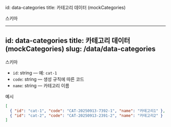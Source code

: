 id: data-categories
title: 카테고리 데이터 (mockCategories)

스키마


---
id: data-categories
title: 카테고리 데이터 (mockCategories)
slug: /data/data-categories
---

스키마

- `id`: string — 예: `cat-1`
- `code`: string — 생성 규칙에 따른 코드
- `name`: string — 카테고리 이름

예시

```json
[
  { "id": "cat-1", "code": "CAT-20250913-7392-1", "name": "카테고리1" },
  { "id": "cat-2", "code": "CAT-20250913-2391-2", "name": "카테고리2" }
]
```
```

